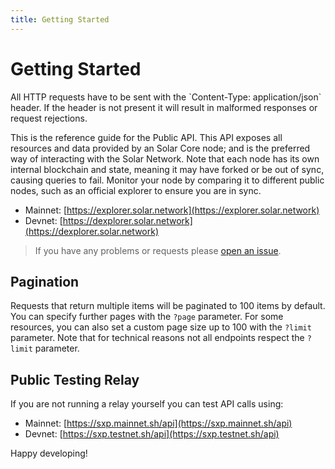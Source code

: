 ```yaml
---
title: Getting Started
---
```


# Getting Started

<x-alert type="danger">
All HTTP requests have to be sent with the `Content-Type: application/json` header. If the header is not present it will result in malformed responses or request rejections.
</x-alert>

This is the reference guide for the Public API. This API exposes all resources and data provided by an Solar Core node; and is the preferred way of interacting with the Solar Network. Note that each node has its own internal blockchain and state, meaning it may have forked or be out of sync, causing queries to fail. Monitor your node by comparing it to different public nodes, such as an official explorer to ensure you are in sync.

* Mainnet: [https://explorer.solar.network](https://explorer.solar.network)
* Devnet: [https://dexplorer.solar.network](https://dexplorer.solar.network)

> If you have any problems or requests please [open an issue](https://github.com/solar-network/core/issues/new/choose).

## Pagination

Requests that return multiple items will be paginated to 100 items by default. You can specify further pages with the `?page` parameter. For some resources, you can also set a custom page size up to 100 with the `?limit` parameter. Note that for technical reasons not all endpoints respect the `?limit` parameter.

## Public Testing Relay

If you are not running a relay yourself you can test API calls using:

* Mainnet: [https://sxp.mainnet.sh/api](https://sxp.mainnet.sh/api)
* Devnet: [https://sxp.testnet.sh/api](https://sxp.testnet.sh/api)

Happy developing!
